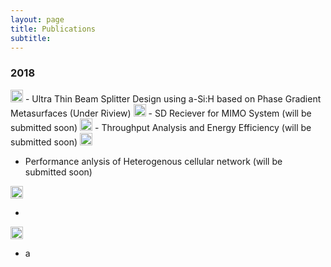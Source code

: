 ```yaml
---
layout: page
title: Publications
subtitle: 
---
```



### 2018
<img src="../img/journal-article.png" height="20px">
- Ultra Thin Beam Splitter Design using a-Si:H based on Phase Gradient Metasurfaces (Under Riview)

<img src="../img/journal-article.png" height="20px">
- SD Reciever for MIMO System (will be submitted soon)

<img src="../img/journal-article.png" height="20px">
- Throughput Analysis and Energy Efficiency (will be submitted soon)


<img src="../img/conference-paper.png" height="20px">

- Performance anlysis of Heterogenous cellular network (will be submitted soon)


<img src="../img/workshop-paper.png" height="20px">

- 

<img src="../img/book-chapter.png" height="20px">

- a









































